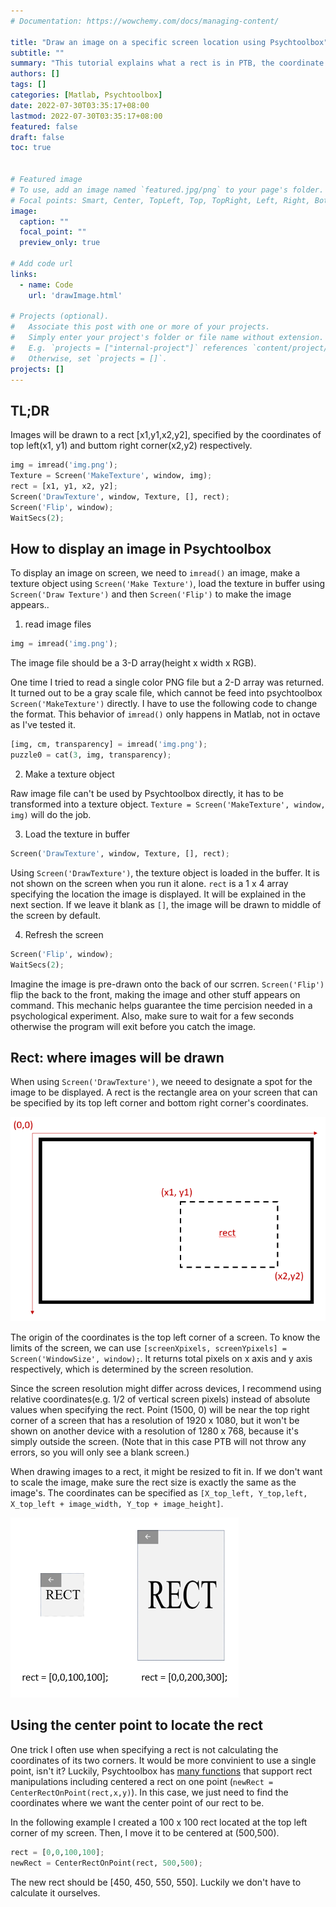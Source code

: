 ```yaml
---
# Documentation: https://wowchemy.com/docs/managing-content/

title: "Draw an image on a specific screen location using Psychtoolbox"
subtitle: ""
summary: "This tutorial explains what a rect is in PTB, the coordinate system and how to draw images to exact locations on screen."
authors: []
tags: []
categories: [Matlab, Psychtoolbox]
date: 2022-07-30T03:35:17+08:00
lastmod: 2022-07-30T03:35:17+08:00
featured: false
draft: false
toc: true


# Featured image
# To use, add an image named `featured.jpg/png` to your page's folder.
# Focal points: Smart, Center, TopLeft, Top, TopRight, Left, Right, BottomLeft, Bottom, BottomRight.
image:
  caption: ""
  focal_point: ""
  preview_only: true

# Add code url
links:
  - name: Code
    url: 'drawImage.html'
    
# Projects (optional).
#   Associate this post with one or more of your projects.
#   Simply enter your project's folder or file name without extension.
#   E.g. `projects = ["internal-project"]` references `content/project/deep-learning/index.md`.
#   Otherwise, set `projects = []`.
projects: []
---
```

## TL;DR
Images will be drawn to a rect [x1,y1,x2,y2], specified by the coordinates of top left(x1, y1) and buttom right corner(x2,y2) respectively.
```python
img = imread('img.png'); 
Texture = Screen('MakeTexture', window, img);
rect = [x1, y1, x2, y2];
Screen('DrawTexture', window, Texture, [], rect);
Screen('Flip', window);
WaitSecs(2);
```
## How to display an image in Psychtoolbox
To display an image on screen, we need to `imread()` an image, make a texture object using `Screen('Make Texture')`, load the texture in buffer using `Screen('Draw Texture')` and then `Screen('Flip')` to make the image appears.. 

1. read image files
```python
img = imread('img.png'); 
```
The image file should be a 3-D array(height x width x RGB). 

One time I tried to read a single color PNG file but a 2-D array was returned. It turned out to be a gray scale file, which cannot be feed into psychtoolbox `Screen('MakeTexture')` directly. I have to use the following code to change the format. This behavior of `imread()` only happens in Matlab, not in octave as I've tested it.

```Python
[img, cm, transparency] = imread('img.png');
puzzle0 = cat(3, img, transparency);
```

2. Make a texture object

Raw image file can't be used by Psychtoolbox directly, it has to be transformed into a texture object. `Texture = Screen('MakeTexture', window, img)` will do the job.

3. Load the texture in buffer
```Python
Screen('DrawTexture', window, Texture, [], rect);
```
Using `Screen('DrawTexture')`, the texture object is loaded in the buffer. It is not shown on the screen when you run it alone. `rect` is a 1 x 4 array specifying the location the image is displayed. It will be explained in the next section. If we leave it blank as `[]`, the image will be drawn to middle of the screen by default.

4. Refresh the screen
```Python
Screen('Flip', window);
WaitSecs(2);
```
Imagine the image is pre-drawn onto the back of our scrren. `Screen('Flip')` flip the back to the front, making the image and other stuff appears on command. This mechanic helps guarantee the time percision needed in a psychological experiment. Also, make sure to wait for a few seconds otherwise the program will exit before you catch the image.

## Rect: where images will be drawn

When using `Screen('DrawTexture')`, we neeed to designate a spot for the image to be displayed. A rect is the rectangle area on your screen that can be specified by its top left corner and bottom right corner's coordinates.

![An image showing a rectangle on screen, where the top left corner is located at (x1,y1), and the bottom right corner is located at (x2,y2). The origin for coordinates is the upper left corner.](featured.png "Display an image in rect [x1,x2,y1,y2]")

The origin of the coordinates is the top left corner of a screen. To know the limits of the screen, we can use `[screenXpixels, screenYpixels] = Screen('WindowSize', window);`. It returns total pixels on x axis and y axis respectively, which is determined by the screen resolution.

Since the screen resolution might differ across devices, I recommend using relative coordinates(e.g. 1/2 of vertical screen pixels) instead of absolute values when specifying the rect. Point (1500, 0) will be near the top right corner of a screen that has a resolution of 1920 x 1080, but it won't be shown on another device with a resolution of 1280 x 768, because it's simply outside the screen. (Note that in this case PTB will not throw any errors, so you will only see a blank screen.)

When drawing images to a rect, it might be resized to fit in. If we don't want to scale the image, make sure the rect size is exactly the same as the image's. The coordinates can be specified as `[X_top_left, Y_top,left, X_top_left + image_width, Y_top + image_height]`.

![The rect on the left is not scaled when drawn into a rect that has the same size as the original image, but the rect on the right is scaled because the rect is two times the width and three time the height of the original image.](pic2.png "A 100 x 100 rect being scaled when using a rect two times the width and three time the height of the original image.")

## Using the center point to locate the rect
One trick I often use when specifying a rect is not calculating the coordinates of its two corners. It would be more convinient to use a single point, isn't it? Luckily, Psychtoolbox has [many functions](http://psychtoolbox.org/docs/PsychRects) that support rect manipulations including centered a rect on one point
(`newRect = CenterRectOnPoint(rect,x,y)`). In this case, we just need to find the coordinates where we want the center point of our rect to be.

In the following example I created a 100 x 100 rect located at the top left corner of my screen. Then, I move it to be centered at (500,500). 
```Python
rect = [0,0,100,100];
newRect = CenterRectOnPoint(rect, 500,500);
```
The new rect should be [450, 450, 550, 550]. Luckily we don't have to calculate it ourselves.
